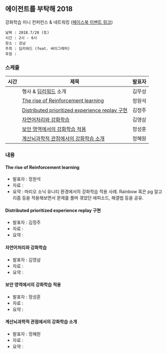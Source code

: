 ## 에이전트를 부탁해 2018

강화학습 미니 컨퍼런스 & 네트워킹 ([페이스북 이벤트 링크](https://www.facebook.com/events/634722176861383/))

```
날짜 : 2018.7/28 (토)
시간 : 2시 - 6시
장소 : 강남
주최 : 딥리워드 (feat. 싸이그래머)
후원 : 
```

### 스케쥴

|시간| 제목  |  발표자  |
|---|---|---|
|   | 행사 & [딥리워드](https://www.facebook.com/groups/DeepReward/) 소개  | 김무성  |
|   | [The rise of Reinforcement learning](#the-rise-of-reinforcement-learning)  | 정원석  |   
|   | [Distributed prioritized experience replay 구현](#distributed-prioritized-experience-replay-구현)  | 김정주  |  
|   | [자연어처리와 강화학습](#자연어처리와-강화학습)  | 김영삼  |
|   | [보안 영역에서의 강화학습 적용](#보안-영역에서의-강화학습-적용)  | 정성훈  |
|   | [계산뇌과학적 관점에서의 강화학습 소개](#계산뇌과학적-관점에서의-강화학습-소개)  | 정혜원  |




### 내용

#### The rise of Reinforcement learning

* 발표자 : 정원석 
* 자료 : 
* 요약 : 마리오 소닉 유니티 환경에서의 강화학습 적용 사례. 
Rainbow 혹은 pg 알고리즘 등을 적용해보면서 문제를 풀며 겪었던 에피소드, 해결법 등을 공유.

#### Distributed prioritized experience replay 구현

* 발표자 : 김정주
* 자료 : 
* 요약 : 

#### 자연어처리와 강화학습
* 발표자 : 김영삼
* 자료 : 
* 요약 : 

#### 보안 영역에서의 강화학습 적용
* 발표자 : 정성훈
* 자료 :
* 요약 : 

#### 계산뇌과학적 관점에서의 강화학습 소개
* 발표자 : 정혜원
* 자료 : 
* 요약 : 
